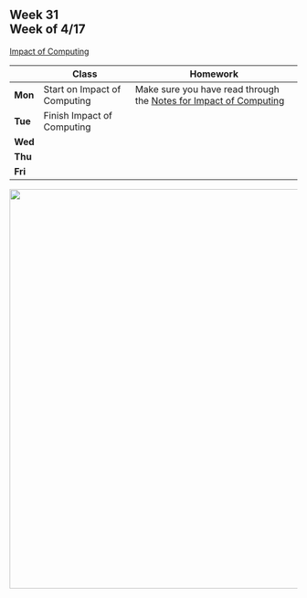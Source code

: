 ## Week 31 <br>Week of 4/17

[Impact of Computing](/apcsp/curriculum/impact_of_computing) 

|         | Class | Homework |
| ------- | ----- | -------- |
| **Mon** |Start on Impact of Computing |Make sure you have read through the [Notes for Impact of Computing](/apcsp/curriculum/impact_of_computing/notes) |
| **Tue** |Finish Impact of Computing | |
| **Wed** | | |
| **Thu** | | |
| **Fri** | | |

<div style="text-align:center">
<img src="" alt="" width="700px">
</div>
